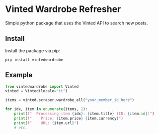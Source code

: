 # Vinted Wardrobe Refresher
Simple python package that uses the Vinted API to search new posts.

## Install
Install the package via pip:
```
pip install vintedwardrobe
```
## Example

```py
from vintedwardrobe import Vinted
vinted = Vinted(locale="it")

items = vinted.scraper.wardrobe_all("your_member_id_here")

for idx, item in enumerate(items, 1):
    print(f"  Processing item {idx}: {item.title} (ID: {item.id})")
    print(f"    Price: {item.price} {item.currency}")
    print(f"    URL: {item.url}")
    # etc.
```

